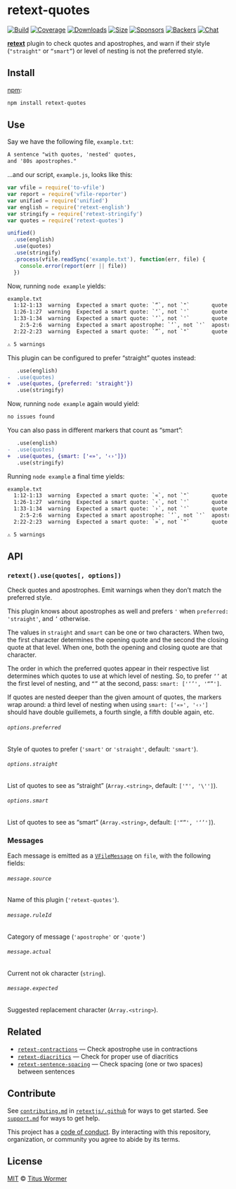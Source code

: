 # retext-quotes

[![Build][build-badge]][build]
[![Coverage][coverage-badge]][coverage]
[![Downloads][downloads-badge]][downloads]
[![Size][size-badge]][size]
[![Sponsors][sponsors-badge]][collective]
[![Backers][backers-badge]][collective]
[![Chat][chat-badge]][chat]

[**retext**][retext] plugin to check quotes and apostrophes, and warn if their
style (`"straight"` or `“smart”`) or level of nesting is not the preferred
style.

## Install

[npm][]:

```sh
npm install retext-quotes
```

## Use

Say we have the following file, `example.txt`:

```txt
A sentence "with quotes, 'nested' quotes,
and '80s apostrophes."
```

…and our script, `example.js`, looks like this:

```js
var vfile = require('to-vfile')
var report = require('vfile-reporter')
var unified = require('unified')
var english = require('retext-english')
var stringify = require('retext-stringify')
var quotes = require('retext-quotes')

unified()
  .use(english)
  .use(quotes)
  .use(stringify)
  .process(vfile.readSync('example.txt'), function(err, file) {
    console.error(report(err || file))
  })
```

Now, running `node example` yields:

```txt
example.txt
  1:12-1:13  warning  Expected a smart quote: `“`, not `"`       quote       retext-quotes
  1:26-1:27  warning  Expected a smart quote: `‘`, not `'`       quote       retext-quotes
  1:33-1:34  warning  Expected a smart quote: `’`, not `'`       quote       retext-quotes
    2:5-2:6  warning  Expected a smart apostrophe: `’`, not `'`  apostrophe  retext-quotes
  2:22-2:23  warning  Expected a smart quote: `”`, not `"`       quote       retext-quotes

⚠ 5 warnings
```

This plugin can be configured to prefer “straight” quotes instead:

```diff
   .use(english)
-  .use(quotes)
+  .use(quotes, {preferred: 'straight'})
   .use(stringify)
```

Now, running `node example` again would yield:

```txt
no issues found
```

You can also pass in different markers that count as “smart”:

```diff
   .use(english)
-  .use(quotes)
+  .use(quotes, {smart: ['«»', '‹›']})
   .use(stringify)
```

Running `node example` a final time yields:

```txt
example.txt
  1:12-1:13  warning  Expected a smart quote: `«`, not `"`       quote       retext-quotes
  1:26-1:27  warning  Expected a smart quote: `‹`, not `'`       quote       retext-quotes
  1:33-1:34  warning  Expected a smart quote: `›`, not `'`       quote       retext-quotes
    2:5-2:6  warning  Expected a smart apostrophe: `’`, not `'`  apostrophe  retext-quotes
  2:22-2:23  warning  Expected a smart quote: `»`, not `"`       quote       retext-quotes

⚠ 5 warnings
```

## API

### `retext().use(quotes[, options])`

Check quotes and apostrophes.
Emit warnings when they don’t match the preferred style.

This plugin knows about apostrophes as well and prefers `'` when `preferred:
'straight'`, and `’` otherwise.

The values in `straight` and `smart` can be one or two characters.
When two, the first character determines the opening quote and the second the
closing quote at that level.
When one, both the opening and closing quote are that character.

The order in which the preferred quotes appear in their respective list
determines which quotes to use at which level of nesting.
So, to prefer `‘’` at the first level of nesting, and `“”` at the second, pass:
`smart: ['‘’', '“”']`.

If quotes are nested deeper than the given amount of quotes, the markers wrap
around: a third level of nesting when using `smart: ['«»', '‹›']` should have
double guillemets, a fourth single, a fifth double again, etc.

###### `options.preferred`

Style of quotes to prefer (`'smart'` or `'straight'`, default: `'smart'`).

###### `options.straight`

List of quotes to see as “straight” (`Array.<string>`, default: `['"', '\'']`).

###### `options.smart`

List of quotes to see as “smart” (`Array.<string>`, default: `['“”', '‘’']`).

### Messages

Each message is emitted as a [`VFileMessage`][message] on `file`, with the
following fields:

###### `message.source`

Name of this plugin (`'retext-quotes'`).

###### `message.ruleId`

Category of message (`'apostrophe'` or `'quote'`)

###### `message.actual`

Current not ok character (`string`).

###### `message.expected`

Suggested replacement character (`Array.<string>`).

## Related

*   [`retext-contractions`](https://github.com/retextjs/retext-contractions)
    — Check apostrophe use in contractions
*   [`retext-diacritics`](https://github.com/retextjs/retext-diacritics)
    — Check for proper use of diacritics
*   [`retext-sentence-spacing`](https://github.com/retextjs/retext-sentence-spacing)
    — Check spacing (one or two spaces) between sentences

## Contribute

See [`contributing.md`][contributing] in [`retextjs/.github`][health] for ways
to get started.
See [`support.md`][support] for ways to get help.

This project has a [code of conduct][coc].
By interacting with this repository, organization, or community you agree to
abide by its terms.

## License

[MIT][license] © [Titus Wormer][author]

<!-- Definitions -->

[build-badge]: https://github.com/retextjs/retext-quotes/workflows/main/badge.svg

[build]: https://github.com/retextjs/retext-quotes/actions

[coverage-badge]: https://img.shields.io/codecov/c/github/retextjs/retext-quotes.svg

[coverage]: https://codecov.io/github/retextjs/retext-quotes

[downloads-badge]: https://img.shields.io/npm/dm/retext-quotes.svg

[downloads]: https://www.npmjs.com/package/retext-quotes

[size-badge]: https://img.shields.io/bundlephobia/minzip/retext-quotes.svg

[size]: https://bundlephobia.com/result?p=retext-quotes

[sponsors-badge]: https://opencollective.com/unified/sponsors/badge.svg

[backers-badge]: https://opencollective.com/unified/backers/badge.svg

[collective]: https://opencollective.com/unified

[chat-badge]: https://img.shields.io/badge/chat-discussions-success.svg

[chat]: https://github.com/retextjs/retext/discussions

[npm]: https://docs.npmjs.com/cli/install

[health]: https://github.com/retextjs/.github

[contributing]: https://github.com/retextjs/.github/blob/HEAD/contributing.md

[support]: https://github.com/retextjs/.github/blob/HEAD/support.md

[coc]: https://github.com/retextjs/.github/blob/HEAD/code-of-conduct.md

[license]: license

[author]: https://wooorm.com

[retext]: https://github.com/retextjs/retext

[message]: https://github.com/vfile/vfile-message
